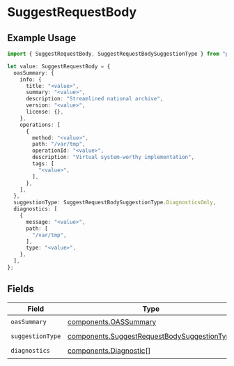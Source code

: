 # SuggestRequestBody

## Example Usage

```typescript
import { SuggestRequestBody, SuggestRequestBodySuggestionType } from "petstore/models/components";

let value: SuggestRequestBody = {
  oasSummary: {
    info: {
      title: "<value>",
      summary: "<value>",
      description: "Streamlined national archive",
      version: "<value>",
      license: {},
    },
    operations: [
      {
        method: "<value>",
        path: "/var/tmp",
        operationId: "<value>",
        description: "Virtual system-worthy implementation",
        tags: [
          "<value>",
        ],
      },
    ],
  },
  suggestionType: SuggestRequestBodySuggestionType.DiagnosticsOnly,
  diagnostics: [
    {
      message: "<value>",
      path: [
        "/var/tmp",
      ],
      type: "<value>",
    },
  ],
};
```

## Fields

| Field                                                                                                      | Type                                                                                                       | Required                                                                                                   | Description                                                                                                |
| ---------------------------------------------------------------------------------------------------------- | ---------------------------------------------------------------------------------------------------------- | ---------------------------------------------------------------------------------------------------------- | ---------------------------------------------------------------------------------------------------------- |
| `oasSummary`                                                                                               | [components.OASSummary](../../models/components/oassummary.md)                                             | :heavy_check_mark:                                                                                         | N/A                                                                                                        |
| `suggestionType`                                                                                           | [components.SuggestRequestBodySuggestionType](../../models/components/suggestrequestbodysuggestiontype.md) | :heavy_check_mark:                                                                                         | N/A                                                                                                        |
| `diagnostics`                                                                                              | [components.Diagnostic](../../models/components/diagnostic.md)[]                                           | :heavy_check_mark:                                                                                         | N/A                                                                                                        |